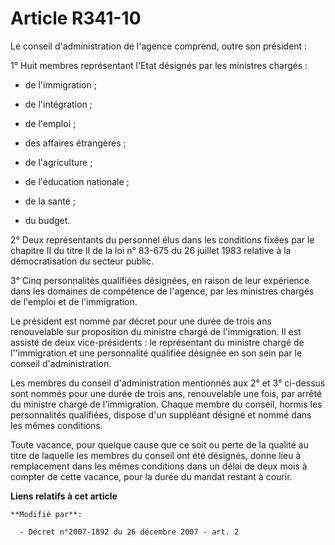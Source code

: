 # Article R341-10

Le conseil d'administration de l'agence comprend, outre son président : 

1° Huit membres représentant l'Etat désignés par les ministres chargés :

- de l'immigration ;

- de l'intégration ;

- de l'emploi ;

- des affaires étrangères ;

- de l'agriculture ;

- de l'éducation nationale ;

- de la santé ;

- du budget. 

2° Deux représentants du personnel élus dans les conditions fixées par le chapitre II du titre II de la loi n° 83-675 du 26
juillet 1983 relative à la démocratisation du secteur public. 

3° Cinq personnalités qualifiées désignées, en raison de leur expérience dans les domaines de compétence de l'agence, par les
ministres chargés de l'emploi et de l'immigration. 

Le président est nommé par décret pour une durée de trois ans renouvelable sur proposition du ministre chargé de
l'immigration. Il est assisté de deux vice-présidents : le représentant du ministre chargé de l''immigration et une
personnalité qualifiée désignée en son sein par le conseil d'administration. 

Les membres du conseil d'administration mentionnés aux 2° et 3° ci-dessus sont nommés pour une durée de trois ans,
renouvelable une fois, par arrêté du ministre chargé de l'immigration. Chaque membre du conseil, hormis les personnalités
qualifiées, dispose d'un suppléant désigné et nommé dans les mêmes conditions. 

Toute vacance, pour quelque cause que ce soit ou perte de la qualité au titre de laquelle les membres du conseil ont été
désignés, donne lieu à remplacement dans les mêmes conditions dans un délai de deux mois à compter de cette vacance, pour la
durée du mandat restant à courir.

**Liens relatifs à cet article**

	**Modifié par**:

	  - Décret n°2007-1892 du 26 décembre 2007 - art. 2
